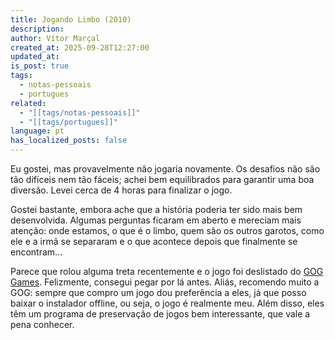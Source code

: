 ```yaml
---
title: Jogando Limbo (2010)
description:
author: Vítor Marçal
created_at: 2025-09-28T12:27:00
updated_at:
is_post: true
tags:
  - notas-pessoais
  - portugues
related:
  - "[[tags/notas-pessoais]]"
  - "[[tags/portugues]]"
language: pt
has_localized_posts: false
---
```

Eu gostei, mas provavelmente não jogaria novamente. Os desafios não são tão difíceis nem tão fáceis; achei bem equilibrados para garantir uma boa diversão. Levei cerca de 4 horas para finalizar o jogo.

Gostei bastante, embora ache que a história poderia ter sido mais bem desenvolvida. Algumas perguntas ficaram em aberto e mereciam mais atenção: onde estamos, o que é o limbo, quem são os outros garotos, como ele e a irmã se separaram e o que acontece depois que finalmente se encontram...

Parece que rolou alguma treta recentemente e o jogo foi deslistado do [GOG Games](https://www.gog.com). Felizmente, consegui pegar por lá antes. Aliás, recomendo muito a GOG: sempre que compro um jogo dou preferência a eles, já que posso baixar o instalador offline, ou seja, o jogo é realmente meu. Além disso, eles têm um programa de preservação de jogos bem interessante, que vale a pena conhecer.